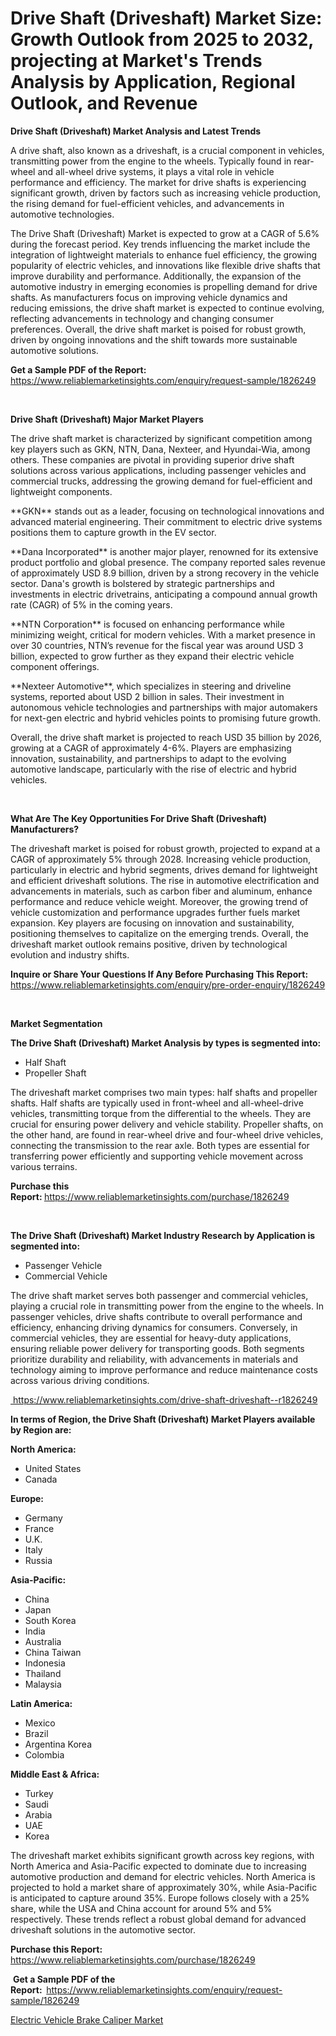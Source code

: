 <p><h1>Drive Shaft (Driveshaft) Market Size: Growth Outlook from 2025 to 2032, projecting at Market's Trends Analysis by Application, Regional Outlook, and Revenue</h1></p><p><strong>Drive Shaft (Driveshaft) Market Analysis and Latest Trends</strong></p>
<p><p>A drive shaft, also known as a driveshaft, is a crucial component in vehicles, transmitting power from the engine to the wheels. Typically found in rear-wheel and all-wheel drive systems, it plays a vital role in vehicle performance and efficiency. The market for drive shafts is experiencing significant growth, driven by factors such as increasing vehicle production, the rising demand for fuel-efficient vehicles, and advancements in automotive technologies.</p><p>The Drive Shaft (Driveshaft) Market is expected to grow at a CAGR of 5.6% during the forecast period. Key trends influencing the market include the integration of lightweight materials to enhance fuel efficiency, the growing popularity of electric vehicles, and innovations like flexible drive shafts that improve durability and performance. Additionally, the expansion of the automotive industry in emerging economies is propelling demand for drive shafts. As manufacturers focus on improving vehicle dynamics and reducing emissions, the drive shaft market is expected to continue evolving, reflecting advancements in technology and changing consumer preferences. Overall, the drive shaft market is poised for robust growth, driven by ongoing innovations and the shift towards more sustainable automotive solutions.</p></p>
<p><strong>Get a Sample PDF of the Report:&nbsp;</strong> <a href="https://www.reliablemarketinsights.com/enquiry/request-sample/1826249?utm_campaign=3290&utm_medium=2&utm_source=Github&utm_content=ia&utm_term=31032025&utm_id=drive-shaft-driveshaft">https://www.reliablemarketinsights.com/enquiry/request-sample/1826249</a></p>
<p>&nbsp;</p>
<p><strong>Drive Shaft (Driveshaft) Major Market Players</strong></p>
<p><p>The drive shaft market is characterized by significant competition among key players such as GKN, NTN, Dana, Nexteer, and Hyundai-Wia, among others. These companies are pivotal in providing superior drive shaft solutions across various applications, including passenger vehicles and commercial trucks, addressing the growing demand for fuel-efficient and lightweight components.</p><p>**GKN** stands out as a leader, focusing on technological innovations and advanced material engineering. Their commitment to electric drive systems positions them to capture growth in the EV sector. </p><p>**Dana Incorporated** is another major player, renowned for its extensive product portfolio and global presence. The company reported sales revenue of approximately USD 8.9 billion, driven by a strong recovery in the vehicle sector. Dana's growth is bolstered by strategic partnerships and investments in electric drivetrains, anticipating a compound annual growth rate (CAGR) of 5% in the coming years.</p><p>**NTN Corporation** is focused on enhancing performance while minimizing weight, critical for modern vehicles. With a market presence in over 30 countries, NTN’s revenue for the fiscal year was around USD 3 billion, expected to grow further as they expand their electric vehicle component offerings.</p><p>**Nexteer Automotive**, which specializes in steering and driveline systems, reported about USD 2 billion in sales. Their investment in autonomous vehicle technologies and partnerships with major automakers for next-gen electric and hybrid vehicles points to promising future growth.</p><p>Overall, the drive shaft market is projected to reach USD 35 billion by 2026, growing at a CAGR of approximately 4-6%. Players are emphasizing innovation, sustainability, and partnerships to adapt to the evolving automotive landscape, particularly with the rise of electric and hybrid vehicles.</p></p>
<p>&nbsp;</p>
<p><strong>What Are The Key Opportunities For Drive Shaft (Driveshaft) Manufacturers?</strong></p>
<p><p>The driveshaft market is poised for robust growth, projected to expand at a CAGR of approximately 5% through 2028. Increasing vehicle production, particularly in electric and hybrid segments, drives demand for lightweight and efficient driveshaft solutions. The rise in automotive electrification and advancements in materials, such as carbon fiber and aluminum, enhance performance and reduce vehicle weight. Moreover, the growing trend of vehicle customization and performance upgrades further fuels market expansion. Key players are focusing on innovation and sustainability, positioning themselves to capitalize on the emerging trends. Overall, the driveshaft market outlook remains positive, driven by technological evolution and industry shifts.</p></p>
<p><strong>Inquire or Share Your Questions If Any Before Purchasing This Report:</strong> <a href="https://www.reliablemarketinsights.com/enquiry/pre-order-enquiry/1826249?utm_campaign=3290&utm_medium=2&utm_source=Github&utm_content=ia&utm_term=31032025&utm_id=drive-shaft-driveshaft">https://www.reliablemarketinsights.com/enquiry/pre-order-enquiry/1826249</a></p>
<p>&nbsp;</p>
<p><strong>Market Segmentation</strong></p>
<p><strong>The Drive Shaft (Driveshaft) Market Analysis by types is segmented into:</strong></p>
<p><ul><li>Half Shaft</li><li>Propeller Shaft</li></ul></p>
<p><p>The driveshaft market comprises two main types: half shafts and propeller shafts. Half shafts are typically used in front-wheel and all-wheel-drive vehicles, transmitting torque from the differential to the wheels. They are crucial for ensuring power delivery and vehicle stability. Propeller shafts, on the other hand, are found in rear-wheel drive and four-wheel drive vehicles, connecting the transmission to the rear axle. Both types are essential for transferring power efficiently and supporting vehicle movement across various terrains.</p></p>
<p><strong>Purchase this Report:&nbsp;</strong><a href="https://www.reliablemarketinsights.com/purchase/1826249?utm_campaign=3290&utm_medium=2&utm_source=Github&utm_content=ia&utm_term=31032025&utm_id=drive-shaft-driveshaft">https://www.reliablemarketinsights.com/purchase/1826249</a></p>
<p>&nbsp;</p>
<p><strong>The Drive Shaft (Driveshaft) Market Industry Research by Application is segmented into:</strong></p>
<p><ul><li>Passenger Vehicle</li><li>Commercial Vehicle</li></ul></p>
<p><p>The drive shaft market serves both passenger and commercial vehicles, playing a crucial role in transmitting power from the engine to the wheels. In passenger vehicles, drive shafts contribute to overall performance and efficiency, enhancing driving dynamics for consumers. Conversely, in commercial vehicles, they are essential for heavy-duty applications, ensuring reliable power delivery for transporting goods. Both segments prioritize durability and reliability, with advancements in materials and technology aiming to improve performance and reduce maintenance costs across various driving conditions.</p></p>
<p><a href="https://www.reliablemarketinsights.com/drive-shaft-driveshaft--r1826249?utm_campaign=3290&utm_medium=2&utm_source=Github&utm_content=ia&utm_term=31032025&utm_id=drive-shaft-driveshaft">&nbsp;https://www.reliablemarketinsights.com/drive-shaft-driveshaft--r1826249</a></p>
<p><strong>In terms of Region, the Drive Shaft (Driveshaft) Market Players available by Region are:</strong></p>
<p>
    <p> <strong> North America: </strong>
        <ul>
            <li>United States</li>
            <li>Canada</li>
        </ul>
        </p> 
    <p> <strong> Europe: </strong>
        <ul>
            <li>Germany</li>
            <li>France</li>
            <li>U.K.</li>
            <li>Italy</li>
            <li>Russia</li>
        </ul>
        </p> 
    <p> <strong> Asia-Pacific: </strong>
        <ul>
            <li>China</li>
            <li>Japan</li>
            <li>South Korea</li>
            <li>India</li>
            <li>Australia</li>
            <li>China Taiwan</li>
            <li>Indonesia</li>
            <li>Thailand</li>
            <li>Malaysia</li>
        </ul>
        </p> 
    <p> <strong> Latin America: </strong>
        <ul>
            <li>Mexico</li>
            <li>Brazil</li>
            <li>Argentina Korea</li>
            <li>Colombia</li>
        </ul>
        </p> 
    <p> <strong> Middle East & Africa: </strong>
        <ul>
            <li>Turkey</li>
            <li>Saudi</li>
            <li>Arabia</li>
            <li>UAE</li>
            <li>Korea</li>
        </ul>
    </p>
    </p>
<p><p>The driveshaft market exhibits significant growth across key regions, with North America and Asia-Pacific expected to dominate due to increasing automotive production and demand for electric vehicles. North America is projected to hold a market share of approximately 30%, while Asia-Pacific is anticipated to capture around 35%. Europe follows closely with a 25% share, while the USA and China account for around 5% and 5% respectively. These trends reflect a robust global demand for advanced driveshaft solutions in the automotive sector.</p></p>
<p><strong>Purchase this Report: </strong><a href="https://www.reliablemarketinsights.com/purchase/1826249?utm_campaign=3290&utm_medium=2&utm_source=Github&utm_content=ia&utm_term=31032025&utm_id=drive-shaft-driveshaft">https://www.reliablemarketinsights.com/purchase/1826249</a></p>
<p>&nbsp;<strong>Get a Sample PDF of the Report:&nbsp;&nbsp;</strong><a href="https://www.reliablemarketinsights.com/enquiry/request-sample/1826249?utm_campaign=3290&utm_medium=2&utm_source=Github&utm_content=ia&utm_term=31032025&utm_id=drive-shaft-driveshaft">https://www.reliablemarketinsights.com/enquiry/request-sample/1826249</a></p>
<p><strong></strong></p>
<p><p><a href="https://github.com/joshuagarcia509/Market-Research-Report-List-1/blob/main/electric-vehicle-brake-caliper-market.md?utm_campaign=3290&utm_medium=2&utm_source=Github&utm_content=ia&utm_term=31032025&utm_id=drive-shaft-driveshaft">Electric Vehicle Brake Caliper Market</a></p></p>